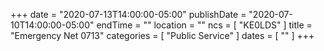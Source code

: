 +++
date = "2020-07-13T14:00:00-05:00"
publishDate = "2020-07-10T14:00:00-05:00"
endTime = ""
location = ""
ncs = [ "KE0LDS" ]
title = "Emergency Net 0713"
categories = [ "Public Service" ]
dates = [ "" ]
+++
